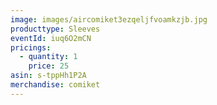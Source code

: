 ```yaml
---
image: images/aircomiket3ezqeljfvoamkzjb.jpg
producttype: Sleeves
eventId: iuq6O2mCN
pricings:
  - quantity: 1
    price: 25
asin: s-tppHh1P2A
merchandise: comiket
---
```

